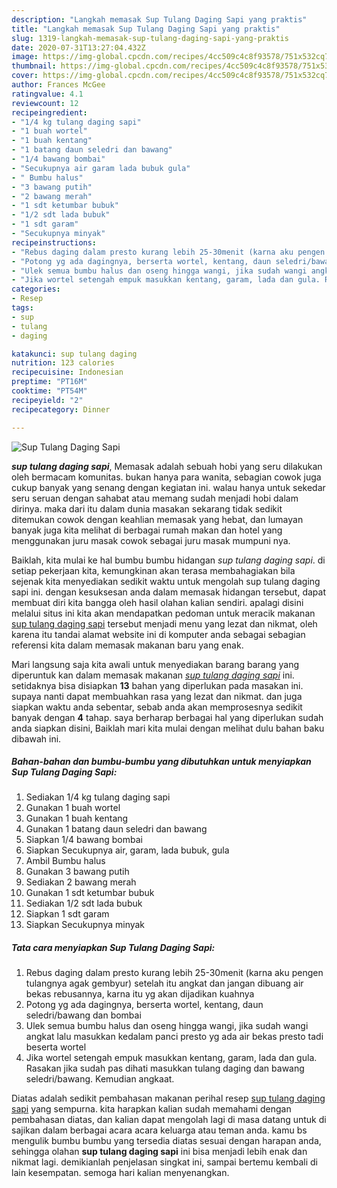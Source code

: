 ```yaml
---
description: "Langkah memasak Sup Tulang Daging Sapi yang praktis"
title: "Langkah memasak Sup Tulang Daging Sapi yang praktis"
slug: 1319-langkah-memasak-sup-tulang-daging-sapi-yang-praktis
date: 2020-07-31T13:27:04.432Z
image: https://img-global.cpcdn.com/recipes/4cc509c4c8f93578/751x532cq70/sup-tulang-daging-sapi-foto-resep-utama.jpg
thumbnail: https://img-global.cpcdn.com/recipes/4cc509c4c8f93578/751x532cq70/sup-tulang-daging-sapi-foto-resep-utama.jpg
cover: https://img-global.cpcdn.com/recipes/4cc509c4c8f93578/751x532cq70/sup-tulang-daging-sapi-foto-resep-utama.jpg
author: Frances McGee
ratingvalue: 4.1
reviewcount: 12
recipeingredient:
- "1/4 kg tulang daging sapi"
- "1 buah wortel"
- "1 buah kentang"
- "1 batang daun seledri dan bawang"
- "1/4 bawang bombai"
- "Secukupnya air garam lada bubuk gula"
- " Bumbu halus"
- "3 bawang putih"
- "2 bawang merah"
- "1 sdt ketumbar bubuk"
- "1/2 sdt lada bubuk"
- "1 sdt garam"
- "Secukupnya minyak"
recipeinstructions:
- "Rebus daging dalam presto kurang lebih 25-30menit (karna aku pengen tulangnya agak gembyur) setelah itu angkat dan jangan dibuang air bekas rebusannya, karna itu yg akan dijadikan kuahnya"
- "Potong yg ada dagingnya, berserta wortel, kentang, daun seledri/bawang dan bombai"
- "Ulek semua bumbu halus dan oseng hingga wangi, jika sudah wangi angkat lalu masukkan kedalam panci presto yg ada air bekas presto tadi beserta wortel"
- "Jika wortel setengah empuk masukkan kentang, garam, lada dan gula. Rasakan jika sudah pas dihati masukkan tulang daging dan bawang seledri/bawang. Kemudian angkaat."
categories:
- Resep
tags:
- sup
- tulang
- daging

katakunci: sup tulang daging 
nutrition: 123 calories
recipecuisine: Indonesian
preptime: "PT16M"
cooktime: "PT54M"
recipeyield: "2"
recipecategory: Dinner

---
```



![Sup Tulang Daging Sapi](https://img-global.cpcdn.com/recipes/4cc509c4c8f93578/751x532cq70/sup-tulang-daging-sapi-foto-resep-utama.jpg)

<b><i>sup tulang daging sapi</i></b>, Memasak adalah sebuah hobi yang seru dilakukan oleh bermacam komunitas. bukan hanya para wanita, sebagian cowok juga cukup banyak yang senang dengan kegiatan ini. walau hanya untuk sekedar seru seruan dengan sahabat atau memang sudah menjadi hobi dalam dirinya. maka dari itu dalam dunia masakan sekarang tidak sedikit ditemukan cowok dengan keahlian memasak yang hebat, dan lumayan banyak juga kita melihat di berbagai rumah makan dan hotel yang menggunakan juru masak cowok sebagai juru masak mumpuni nya.



Baiklah, kita mulai ke hal bumbu bumbu hidangan <i>sup tulang daging sapi</i>. di setiap pekerjaan kita, kemungkinan akan terasa membahagiakan bila sejenak kita menyediakan sedikit waktu untuk mengolah sup tulang daging sapi ini. dengan kesuksesan anda dalam memasak hidangan tersebut, dapat membuat diri kita bangga oleh hasil olahan kalian sendiri. apalagi disini melalui situs ini kita akan mendapatkan pedoman untuk meracik makanan <u>sup tulang daging sapi</u> tersebut menjadi menu yang lezat dan nikmat, oleh karena itu tandai alamat website ini di komputer anda sebagai sebagian referensi kita dalam memasak makanan baru yang enak.


Mari langsung saja kita awali untuk menyediakan barang barang yang diperuntuk kan dalam memasak makanan <u><i>sup tulang daging sapi</i></u> ini. setidaknya bisa disiapkan <b>13</b> bahan yang diperlukan pada masakan ini. supaya nanti dapat membuahkan rasa yang lezat dan nikmat. dan juga siapkan waktu anda sebentar, sebab anda akan memprosesnya sedikit banyak dengan <b>4</b> tahap. saya berharap berbagai hal yang diperlukan sudah anda siapkan disini, Baiklah mari kita mulai dengan melihat dulu bahan baku dibawah ini.

<!--inarticleads1-->

##### Bahan-bahan dan bumbu-bumbu yang dibutuhkan untuk menyiapkan Sup Tulang Daging Sapi:

1. Sediakan 1/4 kg tulang daging sapi
1. Gunakan 1 buah wortel
1. Gunakan 1 buah kentang
1. Gunakan 1 batang daun seledri dan bawang
1. Siapkan 1/4 bawang bombai
1. Siapkan Secukupnya air, garam, lada bubuk, gula
1. Ambil  Bumbu halus
1. Gunakan 3 bawang putih
1. Sediakan 2 bawang merah
1. Gunakan 1 sdt ketumbar bubuk
1. Sediakan 1/2 sdt lada bubuk
1. Siapkan 1 sdt garam
1. Siapkan Secukupnya minyak




<!--inarticleads2-->

##### Tata cara menyiapkan Sup Tulang Daging Sapi:

1. Rebus daging dalam presto kurang lebih 25-30menit (karna aku pengen tulangnya agak gembyur) setelah itu angkat dan jangan dibuang air bekas rebusannya, karna itu yg akan dijadikan kuahnya
1. Potong yg ada dagingnya, berserta wortel, kentang, daun seledri/bawang dan bombai
1. Ulek semua bumbu halus dan oseng hingga wangi, jika sudah wangi angkat lalu masukkan kedalam panci presto yg ada air bekas presto tadi beserta wortel
1. Jika wortel setengah empuk masukkan kentang, garam, lada dan gula. Rasakan jika sudah pas dihati masukkan tulang daging dan bawang seledri/bawang. Kemudian angkaat.




Diatas adalah sedikit pembahasan makanan perihal resep <u>sup tulang daging sapi</u> yang sempurna. kita harapkan kalian sudah memahami dengan pembahasan diatas, dan kalian dapat mengolah lagi di masa datang untuk di sajikan dalam berbagai acara acara keluarga atau teman anda. kamu bs mengulik bumbu bumbu yang tersedia diatas sesuai dengan harapan anda, sehingga olahan <b>sup tulang daging sapi</b> ini bisa menjadi lebih enak dan nikmat lagi. demikianlah penjelasan singkat ini, sampai bertemu kembali di lain kesempatan. semoga hari kalian menyenangkan.
